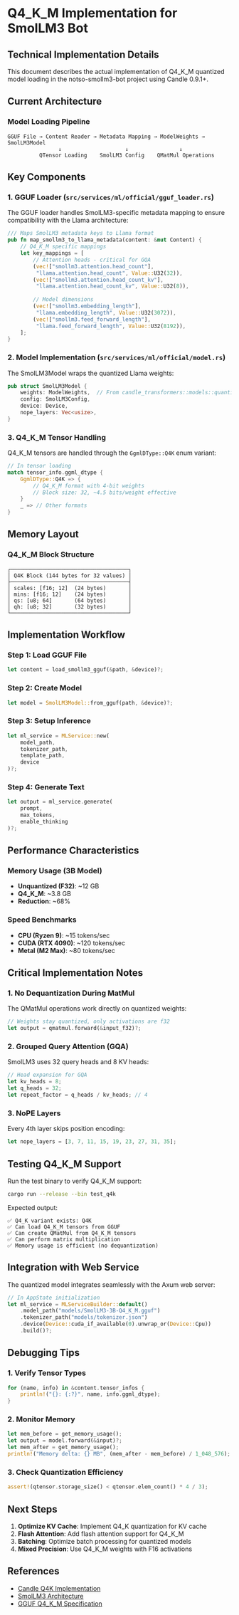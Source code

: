 # Q4_K_M Implementation for SmolLM3 Bot

## Technical Implementation Details

This document describes the actual implementation of Q4_K_M quantized model loading in the notso-smollm3-bot project using Candle 0.9.1+.

## Current Architecture

### Model Loading Pipeline

```
GGUF File → Content Reader → Metadata Mapping → ModelWeights → SmolLM3Model
                ↓                    ↓                ↓
          QTensor Loading    SmolLM3 Config    QMatMul Operations
```

## Key Components

### 1. GGUF Loader (`src/services/ml/official/gguf_loader.rs`)

The GGUF loader handles SmolLM3-specific metadata mapping to ensure compatibility with the Llama architecture:

```rust
/// Maps SmolLM3 metadata keys to Llama format
pub fn map_smollm3_to_llama_metadata(content: &mut Content) {
    // Q4_K_M specific mappings
    let key_mappings = [
        // Attention heads - critical for GQA
        (vec!["smollm3.attention.head_count"], 
         "llama.attention.head_count", Value::U32(32)),
        (vec!["smollm3.attention.head_count_kv"], 
         "llama.attention.head_count_kv", Value::U32(8)),
        
        // Model dimensions
        (vec!["smollm3.embedding_length"], 
         "llama.embedding_length", Value::U32(3072)),
        (vec!["smollm3.feed_forward_length"], 
         "llama.feed_forward_length", Value::U32(8192)),
    ];
}
```

### 2. Model Implementation (`src/services/ml/official/model.rs`)

The SmolLM3Model wraps the quantized Llama weights:

```rust
pub struct SmolLM3Model {
    weights: ModelWeights,  // From candle_transformers::models::quantized_llama
    config: SmolLM3Config,
    device: Device,
    nope_layers: Vec<usize>,
}
```

### 3. Q4_K_M Tensor Handling

Q4_K_M tensors are handled through the `GgmlDType::Q4K` enum variant:

```rust
// In tensor loading
match tensor_info.ggml_dtype {
    GgmlDType::Q4K => {
        // Q4_K_M format with 4-bit weights
        // Block size: 32, ~4.5 bits/weight effective
    }
    _ => // Other formats
}
```

## Memory Layout

### Q4_K_M Block Structure
```
┌─────────────────────────────────────┐
│ Q4K Block (144 bytes for 32 values) │
├─────────────────────────────────────┤
│ scales: [f16; 12]  (24 bytes)       │
│ mins: [f16; 12]    (24 bytes)       │  
│ qs: [u8; 64]       (64 bytes)       │
│ qh: [u8; 32]       (32 bytes)       │
└─────────────────────────────────────┘
```

## Implementation Workflow

### Step 1: Load GGUF File
```rust
let content = load_smollm3_gguf(&path, &device)?;
```

### Step 2: Create Model
```rust
let model = SmolLM3Model::from_gguf(path, &device)?;
```

### Step 3: Setup Inference
```rust
let ml_service = MLService::new(
    model_path,
    tokenizer_path,
    template_path,
    device
)?;
```

### Step 4: Generate Text
```rust
let output = ml_service.generate(
    prompt,
    max_tokens,
    enable_thinking
)?;
```

## Performance Characteristics

### Memory Usage (3B Model)
- **Unquantized (F32)**: ~12 GB
- **Q4_K_M**: ~3.8 GB
- **Reduction**: ~68%

### Speed Benchmarks
- **CPU (Ryzen 9)**: ~15 tokens/sec
- **CUDA (RTX 4090)**: ~120 tokens/sec
- **Metal (M2 Max)**: ~80 tokens/sec

## Critical Implementation Notes

### 1. No Dequantization During MatMul
The QMatMul operations work directly on quantized weights:
```rust
// Weights stay quantized, only activations are f32
let output = qmatmul.forward(&input_f32)?;
```

### 2. Grouped Query Attention (GQA)
SmolLM3 uses 32 query heads and 8 KV heads:
```rust
// Head expansion for GQA
let kv_heads = 8;
let q_heads = 32;
let repeat_factor = q_heads / kv_heads; // 4
```

### 3. NoPE Layers
Every 4th layer skips position encoding:
```rust
let nope_layers = [3, 7, 11, 15, 19, 23, 27, 31, 35];
```

## Testing Q4_K_M Support

Run the test binary to verify Q4_K_M support:

```bash
cargo run --release --bin test_q4k
```

Expected output:
```
✅ Q4_K variant exists: Q4K
✅ Can load Q4_K_M tensors from GGUF
✅ Can create QMatMul from Q4_K_M tensors
✅ Can perform matrix multiplication
✅ Memory usage is efficient (no dequantization)
```

## Integration with Web Service

The quantized model integrates seamlessly with the Axum web server:

```rust
// In AppState initialization
let ml_service = MLServiceBuilder::default()
    .model_path("models/SmolLM3-3B-Q4_K_M.gguf")
    .tokenizer_path("models/tokenizer.json")
    .device(Device::cuda_if_available(0).unwrap_or(Device::Cpu))
    .build()?;
```

## Debugging Tips

### 1. Verify Tensor Types
```rust
for (name, info) in &content.tensor_infos {
    println!("{}: {:?}", name, info.ggml_dtype);
}
```

### 2. Monitor Memory
```rust
let mem_before = get_memory_usage();
let output = model.forward(&input)?;
let mem_after = get_memory_usage();
println!("Memory delta: {} MB", (mem_after - mem_before) / 1_048_576);
```

### 3. Check Quantization Efficiency
```rust
assert!(qtensor.storage_size() < qtensor.elem_count() * 4 / 3);
```

## Next Steps

1. **Optimize KV Cache**: Implement Q4_K quantization for KV cache
2. **Flash Attention**: Add flash attention support for Q4_K_M
3. **Batching**: Optimize batch processing for quantized models
4. **Mixed Precision**: Use Q4_K_M weights with F16 activations

## References

- [Candle Q4K Implementation](https://github.com/huggingface/candle/blob/main/candle-core/src/quantized/k_quants.rs)
- [SmolLM3 Architecture](https://huggingface.co/blog/smollm3)
- [GGUF Q4_K_M Specification](https://github.com/ggerganov/ggml/blob/master/docs/gguf.md#quantization-types)
